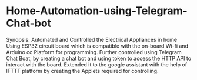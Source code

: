 # Home-Automation-using-Telegram-Chat-bot
Synopsis: Automated and Controlled the Electrical Appliances in home Using ESP32 circuit board which is compatible with the on-board Wi-fi and Arduino cc Platform for programming. 
Further controlled using Telegram Chat Boat, by creating a chat bot and using token to access the HTTP API to interact with the board.
Extended it to the google assistant with the help of IFTTT platform by creating the Applets required for controlling.
